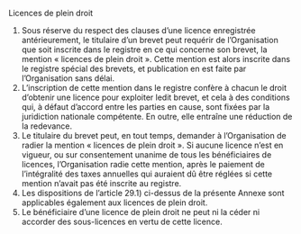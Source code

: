Licences de plein droit
1) Sous réserve du respect des clauses d’une licence enregistrée antérieurement, le
titulaire d’un brevet peut requérir de l’Organisation que soit inscrite dans le registre en
ce qui concerne son brevet, la mention « licences de plein droit ». Cette mention est
alors inscrite dans le registre spécial des brevets, et publication en est faite par
l’Organisation sans délai.
2) L’inscription de cette mention dans le registre confère à chacun le droit d’obtenir une
licence pour exploiter ledit brevet, et cela à des conditions qui, à défaut d’accord entre
les parties en cause, sont fixées par la juridiction nationale compétente. En outre, elle
entraîne une réduction de la redevance.
3) Le titulaire du brevet peut, en tout temps, demander à l’Organisation de radier la
mention « licences de plein droit ». Si aucune licence n’est en vigueur, ou sur
consentement unanime de tous les bénéficiaires de licences, l’Organisation radie cette
mention, après le paiement de l’intégralité des taxes annuelles qui auraient dû être
réglées si cette mention n’avait pas été inscrite au registre.
4) Les dispositions de l’article 29.1) ci-dessus de la présente Annexe sont applicables
également aux licences de plein droit.
5) Le bénéficiaire d’une licence de plein droit ne peut ni la céder ni accorder des
sous-licences en vertu de cette licence.